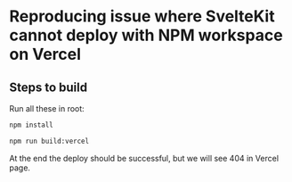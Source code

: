 # Reproducing issue where SvelteKit cannot deploy with NPM workspace on Vercel

## Steps to build

Run all these in root:

```sh
npm install

npm run build:vercel

```

At the end the deploy should be successful, but we will see 404 in Vercel page.

